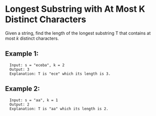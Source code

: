 Longest Substring with At Most K Distinct Characters
====================================================

Given a string, find the length of the longest substring T that contains at most _k_ distinct characters.

## Example 1:
```
  Input: s = "eceba", k = 2
  Output: 3
  Explanation: T is "ece" which its length is 3.
```

## Example 2:
```
  Input: s = "aa", k = 1
  Output: 2
  Explanation: T is "aa" which its length is 2.
```

